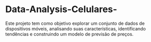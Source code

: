 # Data-Analysis-Celulares-
Este projeto tem como objetivo explorar um conjunto de dados de dispositivos móveis, analisando suas características, identificando tendências e construindo um modelo de previsão de preços.
